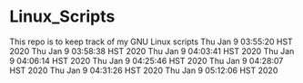 # Linux_Scripts
This repo is to keep track of my GNU Linux scripts
Thu Jan  9 03:55:20 HST 2020
Thu Jan  9 03:58:38 HST 2020
Thu Jan  9 04:03:41 HST 2020
Thu Jan  9 04:06:14 HST 2020
Thu Jan  9 04:25:46 HST 2020
Thu Jan  9 04:28:07 HST 2020
Thu Jan  9 04:31:26 HST 2020
Thu Jan  9 05:12:06 HST 2020
